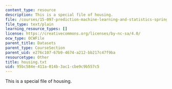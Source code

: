 ```yaml
---
content_type: resource
description: This is a special file of housing.
file: /courses/15-097-prediction-machine-learning-and-statistics-spring-2012/95bc584e411a014b3ac1cbe9c9b557c5_housing.txt
file_type: text/plain
learning_resource_types: []
license: https://creativecommons.org/licenses/by-nc-sa/4.0/
ocw_type: OCWFile
parent_title: Datasets
parent_type: CourseSection
parent_uid: e276c107-67b9-4674-a212-bb217c47f9ba
resourcetype: Other
title: housing.txt
uid: 95bc584e-411a-014b-3ac1-cbe9c9b557c5
---
```

This is a special file of housing.